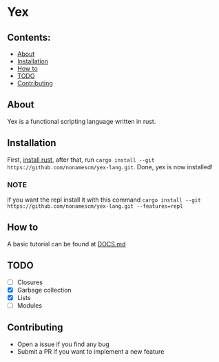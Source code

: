 # Yex

## Contents:

  * [About](#about)
  * [Installation](#installation)
  * [How to](#how-to)
  * [TODO](#todo)
  * [Contributing](#contributing)

## About

Yex is a functional scripting language written in rust. <!--TODO: More information-->

## Installation

First, [install rust](https://doc.rust-lang.org/book/ch01-01-installation.html),
after that, run `cargo install --git https://github.com/nonamescm/yex-lang.git`.
Done, yex is now installed!

### NOTE
if you want the repl install it with this command `cargo install --git https://github.com/nonamescm/yex-lang.git --features=repl`

## How to

A basic tutorial can be found at [DOCS.md](/DOCS.md)

## TODO
  * [ ] Closures
  * [x] Garbage collection
  * [x] Lists
  * [ ] Modules

## Contributing
  * Open a issue if you find any bug
  * Submit a PR if you want to implement a new feature
